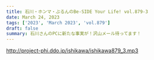 ```yaml
---
title: 石川・ホンマ・ぶるんのBe-SIDE Your Life! vol.879-3
date: March 24, 2023
tags: ['2023', 'March 2023', 'vol.879']
draft: false
summary: 石川さんのPCに新たな事実が！沢山メール待ってます！
---
```


http://project-phi.ddo.jp/ishikawa/ishikawa879_3.mp3